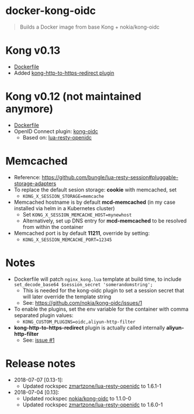 # docker-kong-oidc
> Builds a Docker image from base Kong + nokia/kong-oidc

# Kong v0.13
- [Dockerfile](https://github.com/Revomatico/docker-kong-oidc/blob/master/Dockerfile)
- Added [kong-http-to-https-redirect plugin](https://github.com/HappyValleyIO/kong-http-to-https-redirect)

# Kong v0.12 (not maintained anymore)
- [Dockerfile](https://github.com/Revomatico/docker-kong-oidc/blob/0.12/Dockerfile)
- OpenID Connect plugin: [kong-oidc](https://github.com/nokia/kong-oidc)
    - Based on: [lua-resty-openidc](https://github.com/zmartzone/lua-resty-openidc)

# Memcached
- Reference: https://github.com/bungle/lua-resty-session#pluggable-storage-adapters
- To replace the default sesion storage: **cookie** with memcached, set
    - `KONG_X_SESSION_STORAGE=memcache`
- Memcached hostname is by default **mcd-memcached** (in my case installed via helm in a Kubernetes cluster)
    - Set `KONG_X_SESSION_MEMCACHE_HOST=mynewhost`
    - Alternatively, set up DNS entry for **mcd-memcached** to be resolved from within the container
- Memcached port is by default **11211**, override by setting:
    - `KONG_X_SESSION_MEMCACHE_PORT=12345`

# Notes
- Dockerfile will patch `nginx_kong.lua` template at build time, to include `set_decode_base64 $session_secret 'somerandomstring';`
    - This is needed for the kong-oidc plugin to set a session secret that will later override the template string
    - See: https://github.com/nokia/kong-oidc/issues/1
- To enable the plugins, set the env variable for the container with comma separated plugin values:
    - `KONG_CUSTOM_PLUGINS=oidc,aliyun-http-filter`
- **kong-http-to-https-redirect** plugin is actually called internally **aliyun-http-filter**
    - See: [issue #1](https://github.com/HappyValleyIO/kong-http-to-https-redirect/issues/1)

# Release notes
- 2018-07-07 [0.13-1]:
    - Updated rockspec [zmartzone/lua-resty-openidc](https://github.com/zmartzone/lua-resty-openidc) to 1.6.1-1
- 2018-07-04 [0.13]:
    - Updated rockspec [nokia/kong-oidc](https://github.com/nokia/kong-oidc) to 1.1.0-0
    - Updated rockspec [zmartzone/lua-resty-openidc](https://github.com/zmartzone/lua-resty-openidc) to 1.6.0-1
